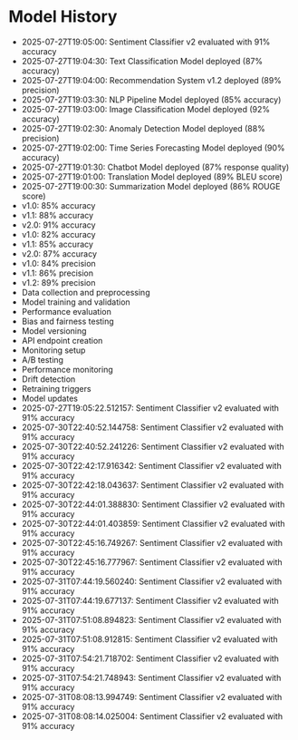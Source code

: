 # Model History

- 2025-07-27T19:05:00: Sentiment Classifier v2 evaluated with 91% accuracy
- 2025-07-27T19:04:30: Text Classification Model deployed (87% accuracy)
- 2025-07-27T19:04:00: Recommendation System v1.2 deployed (89% precision)
- 2025-07-27T19:03:30: NLP Pipeline Model deployed (85% accuracy)
- 2025-07-27T19:03:00: Image Classification Model deployed (92% accuracy)
- 2025-07-27T19:02:30: Anomaly Detection Model deployed (88% precision)
- 2025-07-27T19:02:00: Time Series Forecasting Model deployed (90% accuracy)
- 2025-07-27T19:01:30: Chatbot Model deployed (87% response quality)
- 2025-07-27T19:01:00: Translation Model deployed (89% BLEU score)
- 2025-07-27T19:00:30: Summarization Model deployed (86% ROUGE score)
- v1.0: 85% accuracy
- v1.1: 88% accuracy
- v2.0: 91% accuracy
- v1.0: 82% accuracy
- v1.1: 85% accuracy
- v2.0: 87% accuracy
- v1.0: 84% precision
- v1.1: 86% precision
- v1.2: 89% precision
- Data collection and preprocessing
- Model training and validation
- Performance evaluation
- Bias and fairness testing
- Model versioning
- API endpoint creation
- Monitoring setup
- A/B testing
- Performance monitoring
- Drift detection
- Retraining triggers
- Model updates
- 2025-07-27T19:05:22.512157: Sentiment Classifier v2 evaluated with 91% accuracy
- 2025-07-30T22:40:52.144758: Sentiment Classifier v2 evaluated with 91% accuracy
- 2025-07-30T22:40:52.241226: Sentiment Classifier v2 evaluated with 91% accuracy
- 2025-07-30T22:42:17.916342: Sentiment Classifier v2 evaluated with 91% accuracy
- 2025-07-30T22:42:18.043637: Sentiment Classifier v2 evaluated with 91% accuracy
- 2025-07-30T22:44:01.388830: Sentiment Classifier v2 evaluated with 91% accuracy
- 2025-07-30T22:44:01.403859: Sentiment Classifier v2 evaluated with 91% accuracy
- 2025-07-30T22:45:16.749267: Sentiment Classifier v2 evaluated with 91% accuracy
- 2025-07-30T22:45:16.777967: Sentiment Classifier v2 evaluated with 91% accuracy
- 2025-07-31T07:44:19.560240: Sentiment Classifier v2 evaluated with 91% accuracy
- 2025-07-31T07:44:19.677137: Sentiment Classifier v2 evaluated with 91% accuracy
- 2025-07-31T07:51:08.894823: Sentiment Classifier v2 evaluated with 91% accuracy
- 2025-07-31T07:51:08.912815: Sentiment Classifier v2 evaluated with 91% accuracy
- 2025-07-31T07:54:21.718702: Sentiment Classifier v2 evaluated with 91% accuracy
- 2025-07-31T07:54:21.748943: Sentiment Classifier v2 evaluated with 91% accuracy
- 2025-07-31T08:08:13.994749: Sentiment Classifier v2 evaluated with 91% accuracy
- 2025-07-31T08:08:14.025004: Sentiment Classifier v2 evaluated with 91% accuracy
